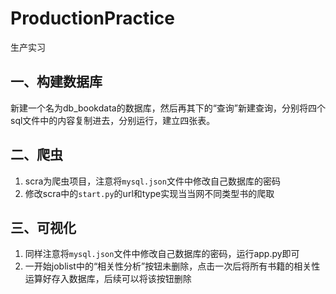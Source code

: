 # ProductionPractice

生产实习

## 一、构建数据库

新建一个名为db_bookdata的数据库，然后再其下的“查询”新建查询，分别将四个sql文件中的内容复制进去，分别运行，建立四张表。

## 二、爬虫

1. scra为爬虫项目，注意将```mysql.json```文件中修改自己数据库的密码
2. 修改scra中的```start.py```的url和type实现当当网不同类型书的爬取

## 三、可视化

1. 同样注意将```mysql.json```文件中修改自己数据库的密码，运行app.py即可
2. 一开始joblist中的“相关性分析”按钮未删除，点击一次后将所有书籍的相关性运算好存入数据库，后续可以将该按钮删除
